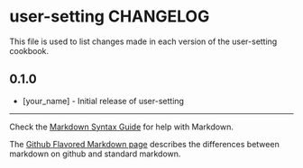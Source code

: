 user-setting CHANGELOG
======================

This file is used to list changes made in each version of the user-setting cookbook.

0.1.0
-----
- [your_name] - Initial release of user-setting

- - -
Check the [Markdown Syntax Guide](http://daringfireball.net/projects/markdown/syntax) for help with Markdown.

The [Github Flavored Markdown page](http://github.github.com/github-flavored-markdown/) describes the differences between markdown on github and standard markdown.
